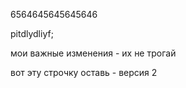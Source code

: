 6564645645645646

pitdlydliyf;

мои важные изменения - их не трогай

вот эту строчку оставь - версия 2
